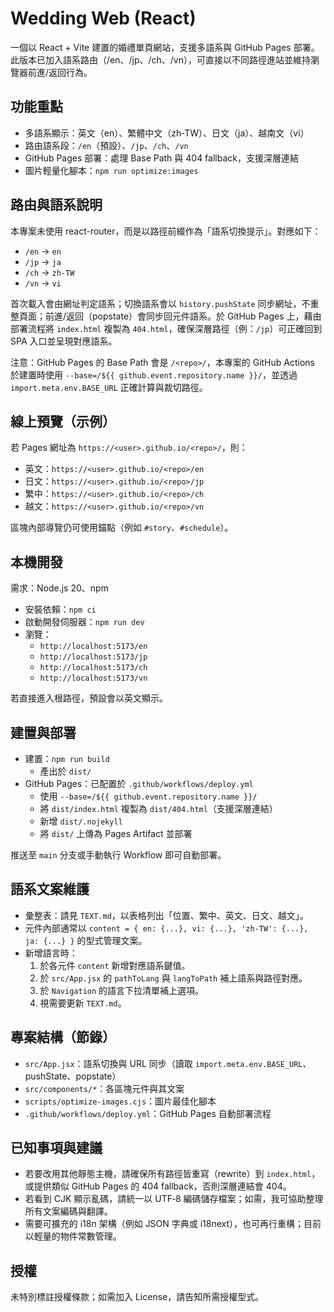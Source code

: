 # Wedding Web (React)

一個以 React + Vite 建置的婚禮單頁網站，支援多語系與 GitHub Pages 部署。此版本已加入語系路由（/en、/jp、/ch、/vn），可直接以不同路徑進站並維持瀏覽器前進/返回行為。

## 功能重點
- 多語系顯示：英文（en）、繁體中文（zh‑TW）、日文（ja）、越南文（vi）
- 路由語系段：`/en`（預設）、`/jp`、`/ch`、`/vn`
- GitHub Pages 部署：處理 Base Path 與 404 fallback，支援深層連結
- 圖片輕量化腳本：`npm run optimize:images`

## 路由與語系說明
本專案未使用 react-router，而是以路徑前綴作為「語系切換提示」。對應如下：
- `/en` → `en`
- `/jp` → `ja`
- `/ch` → `zh‑TW`
- `/vn` → `vi`

首次載入會由網址判定語系；切換語系會以 `history.pushState` 同步網址，不重整頁面；前進/返回（popstate）會同步回元件語系。於 GitHub Pages 上，藉由部署流程將 `index.html` 複製為 `404.html`，確保深層路徑（例：`/jp`）可正確回到 SPA 入口並呈現對應語系。

注意：GitHub Pages 的 Base Path 會是 `/<repo>/`，本專案的 GitHub Actions 於建置時使用 `--base=/${{ github.event.repository.name }}/`，並透過 `import.meta.env.BASE_URL` 正確計算與裁切路徑。

## 線上預覽（示例）
若 Pages 網址為 `https://<user>.github.io/<repo>/`，則：
- 英文：`https://<user>.github.io/<repo>/en`
- 日文：`https://<user>.github.io/<repo>/jp`
- 繁中：`https://<user>.github.io/<repo>/ch`
- 越文：`https://<user>.github.io/<repo>/vn`

區塊內部導覽仍可使用錨點（例如 `#story`、`#schedule`）。

## 本機開發
需求：Node.js 20、npm

- 安裝依賴：`npm ci`
- 啟動開發伺服器：`npm run dev`
- 瀏覽：
  - `http://localhost:5173/en`
  - `http://localhost:5173/jp`
  - `http://localhost:5173/ch`
  - `http://localhost:5173/vn`

若直接進入根路徑，預設會以英文顯示。

## 建置與部署
- 建置：`npm run build`
  - 產出於 `dist/`
- GitHub Pages：已配置於 `.github/workflows/deploy.yml`
  - 使用 `--base=/${{ github.event.repository.name }}/`
  - 將 `dist/index.html` 複製為 `dist/404.html`（支援深層連結）
  - 新增 `dist/.nojekyll`
  - 將 `dist/` 上傳為 Pages Artifact 並部署

推送至 `main` 分支或手動執行 Workflow 即可自動部署。

## 語系文案維護
- 彙整表：請見 `TEXT.md`，以表格列出「位置、繁中、英文、日文、越文」。
- 元件內部通常以 `content = { en: {...}, vi: {...}, 'zh-TW': {...}, ja: {...} }` 的型式管理文案。
- 新增語言時：
  1) 於各元件 `content` 新增對應語系鍵值。
  2) 於 `src/App.jsx` 的 `pathToLang` 與 `langToPath` 補上語系與路徑對應。
  3) 於 `Navigation` 的語言下拉清單補上選項。
  4) 視需要更新 `TEXT.md`。

## 專案結構（節錄）
- `src/App.jsx`：語系切換與 URL 同步（讀取 `import.meta.env.BASE_URL`、pushState、popstate）
- `src/components/*`：各區塊元件與其文案
- `scripts/optimize-images.cjs`：圖片最佳化腳本
- `.github/workflows/deploy.yml`：GitHub Pages 自動部署流程

## 已知事項與建議
- 若要改用其他靜態主機，請確保所有路徑皆重寫（rewrite）到 `index.html`，或提供類似 GitHub Pages 的 404 fallback，否則深層連結會 404。
- 若看到 CJK 顯示亂碼，請統一以 UTF‑8 編碼儲存檔案；如需，我可協助整理所有文案編碼與翻譯。
- 需要可擴充的 i18n 架構（例如 JSON 字典或 i18next），也可再行重構；目前以輕量的物件常數管理。

## 授權
未特別標註授權條款；如需加入 License，請告知所需授權型式。

